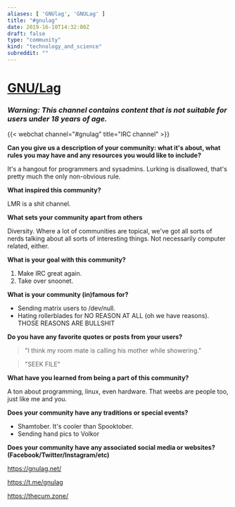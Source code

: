 ```yaml
---
aliases: [ 'GNUlag', 'GNULag' ]
title: "#gnulag"
date: 2019-16-10T14:32:00Z
draft: false
type: "community"
kind: "technology_and_science"
subreddit: ""
---
```


# [GNU/Lag](https://gnulag.net)
### *Warning: This channel contains content that is not suitable for users under 18 years of age.*
{{< webchat channel="#gnulag" title="IRC channel" >}}


**Can you give us a description of your community: what it's about, what rules you may have and any resources you would like to include?**

It's a hangout for programmers and sysadmins. Lurking is disallowed, that's pretty much the only non-obvious rule.

**What inspired this community?**

LMR is a shit channel.

**What sets your community apart from others**

Diversity. Where a lot of communities are topical, we've got all sorts of nerds talking about all sorts of interesting things. Not necessarily computer related, either.

**What is your goal with this community?**

1. Make IRC great again.
2. Take over snoonet.

**What is your community (in)famous for?**

* Sending matrix users to /dev/null.
* Hating rollerblades for NO REASON AT ALL (oh we have reasons). THOSE REASONS ARE BULLSHIT

**Do you have any favorite quotes or posts from your users?**

>"I think my room mate is calling his mother while showering."

>"SEEK FILE"

**What have you learned from being a part of this community?**

A ton about programming, linux, even hardware. That weebs are people too, just like me and you.

**Does your community have any traditions or special events?**

* Shamtober. It's cooler than Spooktober.
* Sending hand pics to Volkor

**Does your community have any associated social media or websites? (Facebook/Twitter/Instagram/etc)**

https://gnulag.net/

https://t.me/gnulag

https://thecum.zone/
